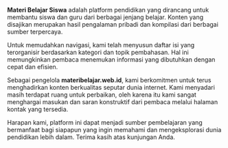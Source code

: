 **Materi Belajar Siswa** adalah platform pendidikan yang dirancang untuk membantu siswa dan guru dari berbagai jenjang belajar. Konten yang disajikan merupakan hasil pengalaman pribadi dan kompilasi dari berbagai sumber terpercaya.

Untuk memudahkan navigasi, kami telah menyusun daftar isi yang terorganisir berdasarkan kategori dan topik pembahasan. Hal ini memungkinkan pembaca menemukan informasi yang dibutuhkan dengan cepat dan efisien.

Sebagai pengelola **materibelajar.web.id**, kami berkomitmen untuk terus menghadirkan konten berkualitas seputar dunia internet. Kami menyadari masih terdapat ruang untuk perbaikan, oleh karena itu kami sangat menghargai masukan dan saran konstruktif dari pembaca melalui halaman kontak yang tersedia.

Harapan kami, platform ini dapat menjadi sumber pembelajaran yang bermanfaat bagi siapapun yang ingin memahami dan mengeksplorasi dunia pendidikan lebih dalam. Terima kasih atas kunjungan Anda.
